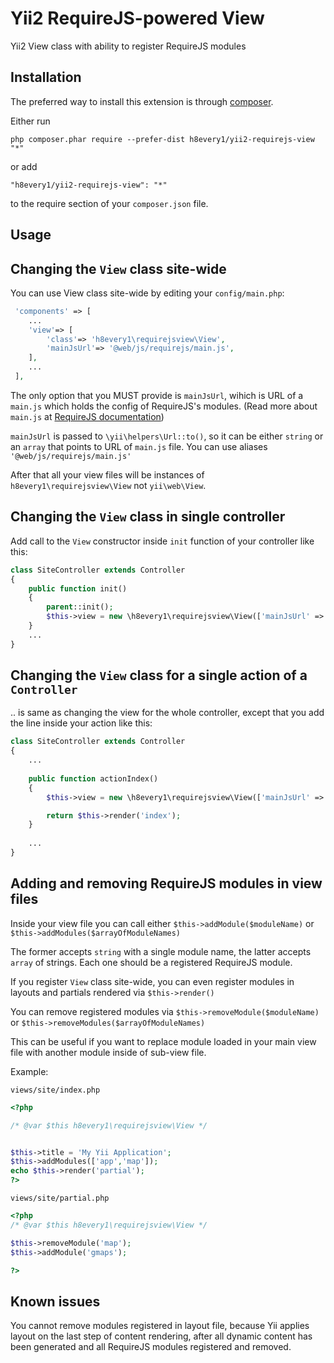 Yii2 RequireJS-powered View
===========================
Yii2 View class with ability to register RequireJS modules

Installation
------------

The preferred way to install this extension is through [composer](http://getcomposer.org/download/).

Either run

```
php composer.phar require --prefer-dist h8every1/yii2-requirejs-view "*"
```

or add

```
"h8every1/yii2-requirejs-view": "*"
```

to the require section of your `composer.json` file.


Usage
-----

Changing the `View` class site-wide
-----

You can use View class site-wide by editing your `config/main.php`:

```php
 'components' => [
    ...
    'view'=> [
        'class'=> 'h8every1\requirejsview\View',
        'mainJsUrl'=> '@web/js/requirejs/main.js',
    ],
    ...
 ],

```

The only option that you MUST provide is `mainJsUrl`, wihich is URL of a `main.js` which holds the config of RequireJS's modules. (Read more about `main.js` at  [RequireJS documentation](http://requirejs.org/docs/api.html#data-main))

`mainJsUrl` is passed to `\yii\helpers\Url::to()`, so it can be either `string` or an `array` that points to URL of `main.js` file. You can use aliases `'@web/js/requirejs/main.js'`

After that all your view files will be instances of `h8every1\requirejsview\View` not `yii\web\View`.

Changing the `View` class in single controller
----

Add call to the `View` constructor inside `init` function of your controller like this:

```php
class SiteController extends Controller
{
    public function init()
    {
        parent::init();
        $this->view = new \h8every1\requirejsview\View(['mainJsUrl' => '@web/js/requirejs/main.js']);
    }
    ...
}
```


Changing the `View` class for a single action of a `Controller`
----

.. is same as changing the view for the whole controller, except that you add the line inside your action like this:

```php
class SiteController extends Controller
{
    ...
    
    public function actionIndex()
    {
        $this->view = new \h8every1\requirejsview\View(['mainJsUrl' => '@web/js/requirejs/main.js']);

        return $this->render('index');
    }
    
    ...
}
```

Adding and removing RequireJS modules in view files
----

Inside your view file you can call either `$this->addModule($moduleName)` or `$this->addModules($arrayOfModuleNames)` 

The former accepts `string` with a single module name, the latter accepts `array` of strings. Each one should be a registered RequireJS module.

If you register `View` class site-wide, you can even register modules in layouts and partials rendered via `$this->render()`


You can remove registered modules via `$this->removeModule($moduleName)` or `$this->removeModules($arrayOfModuleNames)`

This can be useful if you want to replace module loaded in your main view file with another module inside of sub-view file.

Example:

`views/site/index.php`
```php
<?php

/* @var $this h8every1\requirejsview\View */


$this->title = 'My Yii Application';
$this->addModules(['app','map']);
echo $this->render('partial');
?>
```

`views/site/partial.php`
```php
<?php
/* @var $this h8every1\requirejsview\View */

$this->removeModule('map');
$this->addModule('gmaps');

?>
```


Known issues
---
You cannot remove modules registered in layout file, because Yii applies layout on the last step of content rendering, after all dynamic content has been generated and all RequireJS modules registered and removed.